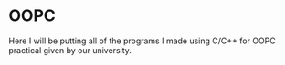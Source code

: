 # OOPC
Here I will be putting all of the programs I made using C/C++ for OOPC practical given by our university.
